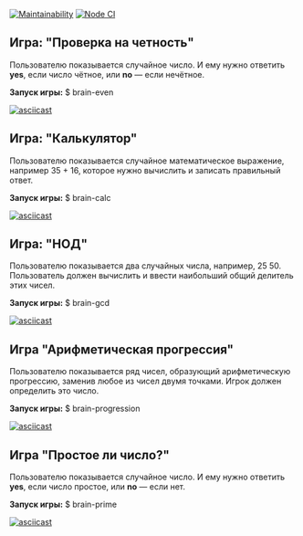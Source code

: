 [![Maintainability](https://api.codeclimate.com/v1/badges/f3a623d45c4894b947b7/maintainability)](https://codeclimate.com/github/DmitriyK/frontend-project-lvl1/maintainability)
[![Node CI](https://github.com/DmitriyK/frontend-project-lvl1/workflows/Node%20CI/badge.svg)](https://github.com/DmitriyK/frontend-project-lvl1/actions)
## Игра: "Проверка на четность"

Пользователю показывается случайное число. И ему нужно ответить **yes**, если число чётное, или **no** — если нечётное.

**Запуск игры:** $ brain-even

[![asciicast](https://asciinema.org/a/310366.svg)](https://asciinema.org/a/310366)

## Игра: "Калькулятор"

Пользователю показывается случайное математическое выражение, например 35 + 16, которое нужно вычислить и записать правильный ответ.

**Запуск игры:** $ brain-calc

[![asciicast](https://asciinema.org/a/310361.svg)](https://asciinema.org/a/310361)

## Игра: "НОД"

Пользователю показывается два случайных числа, например, 25 50. Пользователь должен вычислить и ввести наибольший общий делитель этих чисел.

**Запуск игры:** $ brain-gcd

[![asciicast](https://asciinema.org/a/310359.svg)](https://asciinema.org/a/310359)

## Игра "Арифметическая прогрессия"

Пользователю показывается ряд чисел, образующий арифметическую прогрессию, заменив любое из чисел двумя точками. Игрок должен определить это число.

**Запуск игры:** $ brain-progression

[![asciicast](https://asciinema.org/a/310369.svg)](https://asciinema.org/a/310369)

## Игра "Простое ли число?"

Пользователю показывается случайное число. И ему нужно ответить **yes**, если число простое, или **no** — если нет.

**Запуск игры:** $ brain-prime

[![asciicast](https://asciinema.org/a/310374.svg)](https://asciinema.org/a/310374)


